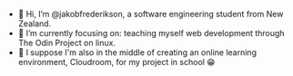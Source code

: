 - 👋 Hi, I’m @jakobfrederikson, a software engineering student from New Zealand.
- 🌱 I’m currently focusing on: teaching myself web development through The Odin Project on linux.
- 🤔 I suppose I'm also in the middle of creating an online learning environment, Cloudroom, for my project in school 😁

<!---
jakobfrederikson/jakobfrederikson is a ✨ special ✨ repository because its `README.md` (this file) appears on your GitHub profile.
You can click the Preview link to take a look at your changes.
--->
